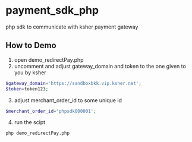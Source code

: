 # payment_sdk_php
php sdk to communicate with ksher payment gateway

## How to Demo
1. open demo_redirectPay.php
2. uncomment and adjust gateway_domain and token to the one given to you by ksher
```php
$gateway_domain='https://sandboxbkk.vip.ksher.net';
$token=token123;
```
3. adjust merchant_order_id to some unique id
```php
$merchant_order_id='phpsdk000001';
```
4. run the scipt
```shell
php demo_redirectPay.php

```